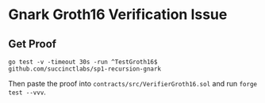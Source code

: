 # Gnark Groth16 Verification Issue

## Get Proof

`go test -v -timeout 30s -run ^TestGroth16$ github.com/succinctlabs/sp1-recursion-gnark`

Then paste the proof into `contracts/src/VerifierGroth16.sol` and run `forge test --vvv`.
